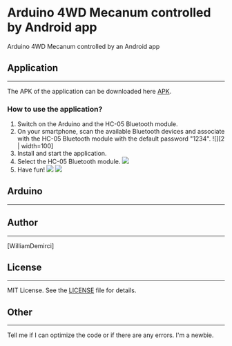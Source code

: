# Arduino 4WD Mecanum controlled by Android app
Arduino 4WD Mecanum controlled by an Android app

## Application
-------
The APK of the application can be downloaded here [APK][1].

### How to use the application?
1. Switch on the Arduino and the HC-05 Bluetooth module. 
2. On your smartphone, scan the available Bluetooth devices and associate with the HC-05 Bluetooth module with the default password "1234".
![][2 | width=100]
3. Install and start the application.
4. Select the HC-05 Bluetooth module.
![][3]
5. Have fun!
![][4]
![][5]

## Arduino
-------

## Author
-------
[WilliamDemirci]

## License
-------
MIT License. See the [LICENSE][10] file for details.

## Other
-------
Tell me if I can optimize the code or if there are any errors. I'm a newbie.


[1]: https://github.com/WilliamDemirci/Arduino_4WD_Mecanum_controlled_by_Android_app/blob/master/Apk/meca.apk
[2]: https://github.com/WilliamDemirci/Arduino_4WD_Mecanum_controlled_by_Android_app/blob/master/Android/Screenshots/associate%20bluetooth%20module%20HC-05%20to%20your%20smartphone.png
[3]: https://github.com/WilliamDemirci/Arduino_4WD_Mecanum_controlled_by_Android_app/blob/master/Android/Screenshots/mecanum%20wheel%20app%20select%20bluetooth%20module.png
[4]: https://github.com/WilliamDemirci/Arduino_4WD_Mecanum_controlled_by_Android_app/blob/master/Android/Screenshots/mecanum%20wheel%20app.png
[5]: https://github.com/WilliamDemirci/Arduino_4WD_Mecanum_controlled_by_Android_app/blob/master/Android/Screenshots/mecanum%20wheel%20app%20night%20mode.png
[9]: https://github.com/WilliamDemirci
[10]: https://github.com/WilliamDemirci/Arduino_4WD_Mecanum_controlled_by_Android_app/blob/master/LICENSE
